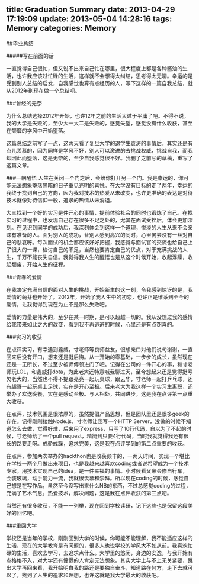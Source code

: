 title: Graduation Summary
date: 2013-04-29 17:19:09
update: 2013-05-04 14:28:16
tags: Memory
categories: Memory
---

##毕业总结

#####写在前面的话

一直觉得自己很忙，但又说不出来自己忙在哪里，很大程度上都是各种酱油的生活，也许我应该过忙碌的生活，这样就不会想得太纠结，思考得太无聊。幸运的是受到别人总结的启发，自我感觉也算有点经历的人，写下这样的一篇自我总结，就从2012年到现在做一个总结吧。

###曾经的无奈

为什么总结选择2012年开始，也许12年之前的生活太过于平庸了吧。不得不说，我的大学是失败的，至少大一大二是失败的，感觉失望，感觉没有什么收获，甚至在颓靡的学风中开始堕落。

这篇总结之前写了一点，这两天看了复旦大学的退学生袁涛的事情后，其实还是有点儿羡慕的，因为同样是学风不好，别人可以激进的去挑战权威，挑战自我，而我却因此而堕落，这是无奈的，至少自我感觉很不好。我删了之前写的草稿，重写了这篇文章。

###一朝醒悟
人生在关闭一个门之后，会给你打开另一个门。我是幸运的，你可能无法想象堕落黑暗的日子重见光明的喜悦。在大学没有目标的走了两年，幸运的我终于找到自己的方向，因为我对技术的热爱从未改变，也许更准确的表达是对待技术就像对待信仰一般，追求的热情从未消退。

大三找到一个好的实习是件开心的事情，提前体验社会的同时也锻炼了自己。在找实习的过程中，也发现自己存在很多不足之处的，尤其在面试受挫后，体会更加深刻。在见识到同学的成功后，我深刻体会到这样一个道理，惨淡的人生从来不会亲睐有准备的人。面对别人的成功，替别人感到高兴的同时，心里何尝没有一丝对自己的悲哀呀。每次面试的机会都应该好好把握，我感觉与面试官的交流也给自己上了很大的一课，检讨自己的不足，当然也要肯定自己的优点，对于充满挑战的人生，千万不能丧失自信。我觉得我人生的醒悟也是从这个时候开始，收起浮躁，收起颓废，开始人生的征程。

###青春的爱情

在我决定充满自信的面对人生的挑战，开始新生的这一刻，令我感到惊讶的是，我爱情的萌芽也开始了。2012年，开始了我人生中的初恋，也许正是维系到至今的爱情，让我觉得到现在为止不是那么失败吧。

<!-- more -->

爱情的力量是伟大的，至少在某一时期，是可以超越一切的。我从没想过我的感情给我带来如此之大的改变，看到我不再逃避的时候，心里还是有点窃喜的。

###实习的收获

在点评实习，有幸遇到鑫威，寸老师等良师益友，很想亲口对他们说句谢谢，一直回来后没有开口，想来还是挺后悔。从一开始的零基础，一步步的成长，虽然现在还是一无所长，不过至少被师傅领进门了吧。记得在公司的一件开心的事，和寸老师玩LOL，和鑫威打dota，为此老大还特意喊我聊过天，至今想起来还是觉得挺亏欠老大的，当然也不得不提跟亮亮一起玩桌球，跟云华，寸老师一起打乒乓球，还有超哥一起玩桌上足球，实在是开心至极。后来老大为我这样一个实习生离职，还举办了欢送晚餐，实在是感动至极。与人相处，共同进步，这是我在点评第一点重大收获。

在点评，技术氛围是很浓厚的，虽然提倡产品思想，但是团队里还是很多geek的存在。记得刚刚接触Node.js，寸老师让我写一个HTTP Server，没做的时候不知道怎么去做，觉得好难，后来用了express，只写了10行代码，自以为了不起的时候，寸老师给了一个pull request，精简到只要4行代码，当时我就觉得我还有很长的路要走呀。戒骄戒躁，追求完美，这是我在点评学到的第二点重要的收获。

在点评，参加两次举办的hackthon也是收获颇丰的，一两天时间，实现一个堪比在学校一两个月做出来项目，也是我越来越喜欢coding或者说希望成为一个技术专家。用技术实现自己的idea，是一件幸福的事情。小时候看父亲会修自行车，会装玻璃，动手能力一流，我就很羡慕和崇拜。所以现在coding的时候，感觉自己想是在写作品，虽然至今没写出来什么NB的东西，不过总感觉coding的过程，充满了艺术气息。热爱技术，解决问题，这是我在点评收获的第三点吧。

当然还有很多收获，不能一一列举，现在回到学校读研，记下这些也是保留这段美好的回忆吧。

###重回大学

学校还是当年的学校，刚刚回到大学的时候，你可能不能理解，我不能适应这样的生活，现在的大学教育是有问题的，很多人也说学校的学风大不如从前。我喜欢忙碌的生活，喜欢去学习，去追求点什么。大学里的悠闲，身边的安逸，与我开始有点格格不入，对大学还有憧憬的人肯定无法想象。其实大学上与不上无关紧要，跳出大学再回来看，我开始明白我的路还是要独自奋斗，知道路在何方，走下去就可以了，找到了人生的追求和理想，也许这就是我大学最大的收获吧。

